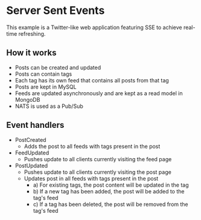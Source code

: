 # Server Sent Events

This example is a Twitter-like web application featuring SSE to achieve real-time refreshing.

## How it works

* Posts can be created and updated
* Posts can contain tags
* Each tag has its own feed that contains all posts from that tag
* Posts are kept in MySQL
* Feeds are updated asynchronously and are kept as a read model in MongoDB
* NATS is used as a Pub/Sub

## Event handlers

* PostCreated
    * Adds the post to all feeds with tags present in the post
* FeedUpdated
    * Pushes update to all clients currently visiting the feed page
* PostUpdated
    * Pushes update to all clients currently visiting the post page
    * Updates post in all feeds with tags present in the post
        * a) For existing tags, the post content will be updated in the tag
        * b) If a new tag has been added, the post will be added to the tag's feed
        * c) If a tag has been deleted, the post will be removed from the tag's feed
